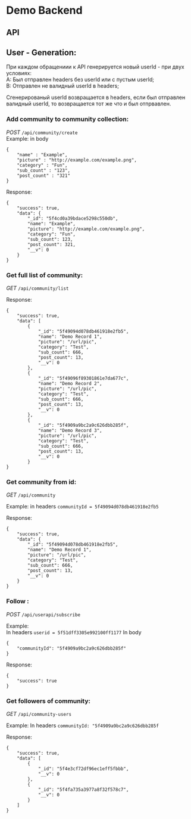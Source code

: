 # Demo Backend

## API

## User - Generation:

При каждом обращениии к API генерируется новый userId - при двух условиях:  
A: Был отправлен headers без userId или с пустым userId;  
B: Отправлен не валидный userId в headers;

Сгенерированый userId возвращается в headers, если был отправлен валидный userId, то возвращается тот же что и был отпрвавлен.

### Add community to community collection:

_POST_ `/api/community/create`  
Example: in body

```
{
    "name" : "Example",
    "picture" : "http://example.com/example.png",
    "category" : "Fun",
    "sub_count" : "123",
    "post_count" : "321"
}
```

Response:

```
{
    "success": true,
    "data": {
        "_id": "5f4cd0a39bdace5298c550db",
        "name": "Example",
        "picture": "http://example.com/example.png",
        "category": "Fun",
        "sub_count": 123,
        "post_count": 321,
        "__v": 0
    }
}
```

### Get full list of community:

_GET_ `/api/community/list`

Response:

```
{
    "success": true,
    "data": [
        {
            "_id": "5f49094d078db461918e2fb5",
            "name": "Demo Record 1",
            "picture": "/url/pic",
            "category": "Test",
            "sub_count": 666,
            "post_count": 13,
            "__v": 0
        },
        {
            "_id": "5f49096f89301861e7da677c",
            "name": "Demo Record 2",
            "picture": "/url/pic",
            "category": "Test",
            "sub_count": 666,
            "post_count": 13,
            "__v": 0
        },
        {
            "_id": "5f4909a9bc2a9c626dbb285f",
            "name": "Demo Record 3",
            "picture": "/url/pic",
            "category": "Test",
            "sub_count": 666,
            "post_count": 13,
            "__v": 0
        }
}
```

### Get community from id:

_GET_ `/api/community`

Example: in headers `communityId = 5f49094d078db461918e2fb5`

Response:

```
{
    "success": true,
    "data": {
        "_id": "5f49094d078db461918e2fb5",
        "name": "Demo Record 1",
        "picture": "/url/pic",
        "category": "Test",
        "sub_count": 666,
        "post_count": 13,
        "__v": 0
    }
}
```

### Follow :

_POST_ `/api/userapi/subscribe`

Example:  
In headers `userid = 5f51dff3305e992100ff1177`
In body

```
{
    "communityId": "5f4909a9bc2a9c626dbb285f"
}
```

Response:

```
{
    "success": true
}
```

### Get followers of community:

_GET_ `/api/community-users`

Example:
In headers `communityId: "5f4909a9bc2a9c626dbb285f`

Response:

```
{
    "success": true,
    "data": [
        {
            "_id": "5f4e3cf72df96ec1eff5fbbb",
            "__v": 0
        },
        {
            "_id": "5f4fa735a3977a8f32f578c7",
            "__v": 0
        }
    ]
}
```
